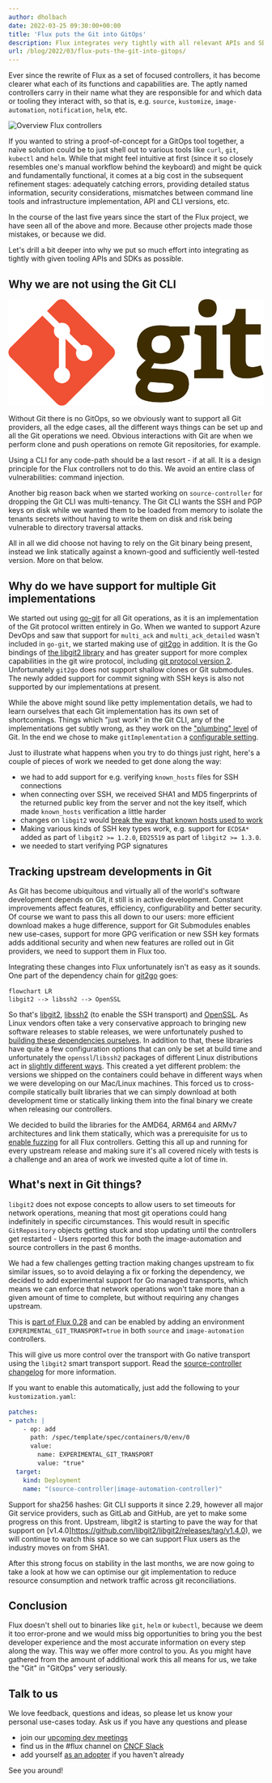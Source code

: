 ```yaml
---
author: dholbach
date: 2022-03-25 09:30:00+00:00
title: 'Flux puts the Git into GitOps'
description: Flux integrates very tightly with all relevant APIs and SDKs. For us to provide the best possible Git support to bring you GitOps, shelling out to Git is not an option. Find out why in this blog post.
url: /blog/2022/03/flux-puts-the-git-into-gitops/
---
```


Ever since the rewrite of Flux as a set of focused controllers, it has
become clearer what each of its functions and capabilities are. The
aptly named controllers carry in their name what they are responsible
for and which data or tooling they interact with, so that is, e.g.
`source`, `kustomize`, `image-automation`, `notification`, `helm`,
etc.

![Overview Flux controllers](/img/diagrams/gitops-toolkit.png)

If you wanted to string a proof-of-concept for a GitOps tool together, a
naïve solution could be to just shell out to various tools like `curl`,
`git`, `kubectl` and `helm`. While that might feel intuitive at first (since
it so closely resembles one's manual workflow behind the keyboard) and
might be quick and fundamentally functional, it comes at a
big cost in the subsequent refinement stages: adequately catching
errors, providing detailed status information, security considerations,
mismatches between command line tools and infrastructure implementation,
API and CLI versions, etc.

In the course of the last five years since the start of the Flux
project, we have seen all of the above and more. Because other projects
made those mistakes, or because we did.

Let's drill a bit deeper into why we put so much effort into integrating
as tightly with given tooling APIs and SDKs as possible.

## Why we are not using the Git CLI

![Git logo](featured-git.png)

Without Git there is no GitOps, so we obviously want to support all Git
providers, all the edge cases, all the different ways things can be set
up and all the Git operations we need. Obvious interactions with Git are
when we perform clone and push operations on remote Git repositories,
for example.

Using a CLI for any code-path should be a last resort - if at all. It is
a design principle for the Flux controllers not to do this. We avoid an
entire class of vulnerabilities: command injection.

Another big reason back when we started working on `source-controller`
for dropping the Git CLI was multi-tenancy. The Git CLI wants the SSH and
PGP keys on disk while we wanted them to be loaded from memory to isolate
the tenants secrets without having to write them on disk and risk being
vulnerable to directory traversal attacks.

All in all we did choose not having to rely on the Git binary being present,
instead we link statically against a known-good and sufficiently well-tested
version. More on that below.

## Why do we have support for multiple Git implementations

We started out using [go-git](https://github.com/go-git/go-git) for
all Git operations, as it is an implementation of the Git protocol
written entirely in Go. When we wanted to support Azure DevOps and saw
that support for `multi_ack` and `multi_ack_detailed` wasn't included
in `go-git`, we started making use of
[git2go](https://github.com/libgit2/git2go) in addition. It is the Go
bindings of [the libgit2 library](https://libgit2.org/) and has greater
support for more complex capabilities in the git wire protocol, including
[git protocol version 2](https://git-scm.com/docs/protocol-v2).
Unfortunately `git2go` does not support shallow clones or Git submodules.
The newly added support for commit signing with SSH keys is also not
supported by our implementations at present.

While the above might sound like petty implementation details, we had to
learn ourselves that each Git implementation has its own set of
shortcomings. Things which "just work" in the Git CLI, any of the
implementations get subtly wrong, as they work on the ["plumbing"
level](https://git-scm.com/book/en/v2/Git-Internals-Plumbing-and-Porcelain)
of Git. In the end we chose to make `gitImplementation` a [configurable
setting](/docs/components/source/gitrepositories/#git-implementation).

Just to illustrate what happens when you try to do things just right,
here's a couple of pieces of work we needed to get done along
the way:

- we had to add support for e.g. verifying `known_hosts` files for SSH
  connections
- when connecting over SSH, we received SHA1 and MD5 fingerprints of
  the returned public key from the server and not the key itself,
  which made `known_hosts` verification a little harder
- changes on `libgit2` would [break the way that known hosts used to
  work](https://github.com/fluxcd/source-controller/commit/9479d04779ccb7fc44b972cde23cb9a6c052f445)
- Making various kinds of SSH key types work, e.g. support for
  `ECDSA*` added as part of `libgit2 >= 1.2.0`, `ED25519` as part of
  `libgit2 >= 1.3.0`.
- we needed to start verifying PGP signatures

## Tracking upstream developments in Git

As Git has become ubiquitous and virtually all of the world's software
development depends on Git, it still is in active development. Constant
improvements affect features, efficiency, configurability and better
security. Of course we want to pass this all down to our users: more
efficient download makes a huge difference, support for Git Submodules
enables new use-cases, support for more GPG verification or new SSH key
formats adds additional security and when new features are rolled out in
Git providers, we need to support them in Flux too.

Integrating these changes into Flux unfortunately isn't as easy as it
sounds. One part of the dependency chain for
[git2go](https://github.com/libgit2/git2go) goes:

```mermaid
flowchart LR
libgit2 --> libssh2 --> OpenSSL
```

So that's [libgit2](https://libgit2.org/),
[libssh2](https://libssh2.org) (to enable the SSH transport) and
[OpenSSL](https://www.openssl.org/). As Linux vendors often take a very
conservative approach to bringing new software releases to stable
releases, we were unfortunately pushed to
[building these dependencies ourselves](https://github.com/fluxcd/golang-with-libgit2#rationale).
In addition to that, these libraries have quite a few configuration
options that can only be set at build time and unfortunately the
`openssl`/`libssh2` packages of different Linux distributions act in
[slightly different
ways](https://github.com/fluxcd/golang-with-libgit2/blob/libgit2-1.3.0/hack/Makefile#L63-L69).
This created a yet different problem: the versions we shipped on the
containers could behave in different ways when we were developing on our
Mac/Linux machines. This forced us to cross-compile statically built
libraries that we can simply download at both development time or
statically linking them into the final binary we create when releasing
our controllers.

We decided to build the libraries for the AMD64, ARM64 and ARMv7
architectures and link them statically, which was a prerequisite for us
to [enable
fuzzing](/blog/2022/02/security-more-confidence-through-fuzzing/)
for all Flux controllers. Getting this all up and running for every
upstream release and making sure it's all covered nicely with tests is a
challenge and an area of work we invested quite a lot of time in.

## What's next in Git things?

`libgit2` does not expose concepts to allow users to set timeouts for
network operations, meaning that most git operations could hang
indefinitely in specific circumstances. This would result in specific
`GitRepository` objects getting stuck and stop updating until the
controllers get restarted - Users reported this for both the
image-automation and source controllers in the past 6 months.

We had a few challenges getting traction making changes upstream to fix
similar issues, so to avoid delaying a fix or forking the dependency, we
decided to add experimental support for Go managed transports, which means
we can enforce that network operations won't take more than a given
amount of time to complete, but without requiring any changes upstream.

This is [part of Flux 0.28](https://github.com/fluxcd/flux2/releases/tag/v0.28.0)
and can be enabled by adding an environment `EXPERIMENTAL_GIT_TRANSPORT=true`
in both `source` and `image-automation` controllers.

This will give us more control over the transport with Go native
transport using the `libgit2` smart transport support. Read the
[source-controller
changelog](https://github.com/fluxcd/source-controller/blob/main/CHANGELOG.md#experimental-managed-transport-for-libgit2-git-implementation)
for more information.

If you want to enable this automatically, just add the following to
your `kustomization.yaml`:

```yaml
patches:
- patch: |
    - op: add
      path: /spec/template/spec/containers/0/env/0
      value:
        name: EXPERIMENTAL_GIT_TRANSPORT
        value: "true"
  target:
    kind: Deployment
    name: "(source-controller|image-automation-controller)"
```

Support for sha256 hashes: Git CLI supports it since 2.29, however all major Git
service providers, such as GitLab and GitHub, are yet to make some progress on 
this front.
Upstream, libgit2 is starting to pave the way for that support on [v1.4.0]https://github.com/libgit2/libgit2/releases/tag/v1.4.0),
we will continue to watch this space so we can support Flux users as the industry
moves on from SHA1.

After this strong focus on stability in the last months, we are now
going to take a look at how we can optimise our git implementation to
reduce resource consumption and network traffic across git reconciliations.

## Conclusion

Flux doesn't shell out to binaries like `git`, `helm` or `kubectl`,
because we deem it too error-prone and we would miss big opportunities
to bring you the best developer experience and the most accurate information
on every step along the way. This way we offer more control to you. As you
might have gathered from the amount of additional work this all means for
us, we take the "Git" in "GitOps" very seriously.

## Talk to us

We love feedback, questions and ideas, so please let us know your
personal use-cases today. Ask us if you have any questions and please

- join our [upcoming dev meetings](/community/#meetings)
- find us in the \#flux channel on [CNCF Slack](https://slack.cncf.io/)
- add yourself [as an adopter](/adopters/) if you haven't already

See you around!
